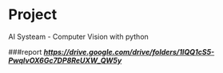 # Project
AI Systeam - Computer Vision with python

###report
***https://drive.google.com/drive/folders/1lQQ1cS5-PwqlvOX6Gc7DP8ReUXW_QW5y***
